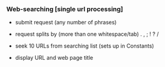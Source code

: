 ### Web-searching [single url processing]

- submit request (any number of phrases)

- request splits by (more than one whitespace/tab) . , ; ! ? /

- seek 10 URLs from searching list (sets up in Constants)

- display URL and web page title